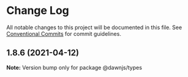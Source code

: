 # Change Log

All notable changes to this project will be documented in this file.
See [Conventional Commits](https://conventionalcommits.org) for commit guidelines.

## 1.8.6 (2021-04-12)

**Note:** Version bump only for package @dawnjs/types
